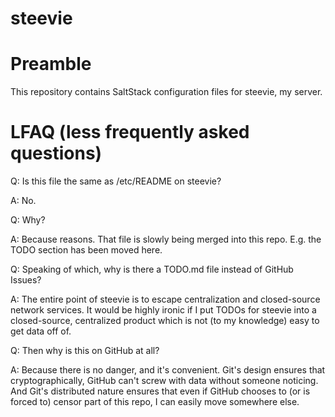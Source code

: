 # steevie

# Preamble

This repository contains SaltStack configuration files for steevie, my server.

# LFAQ (less frequently asked questions)

Q: Is this file the same as /etc/README on steevie?

A: No.

Q: Why?

A: Because reasons. That file is slowly being merged into this repo. E.g. the TODO section has been moved here.

Q: Speaking of which, why is there a TODO.md file instead of GitHub Issues?

A: The entire point of steevie is to escape centralization and closed-source network services. It would be highly ironic if I put TODOs for steevie into a closed-source, centralized product which is not (to my knowledge) easy to get data off of.

Q: Then why is this on GitHub at all?

A: Because there is no danger, and it's convenient. Git's design ensures that cryptographically, GitHub can't screw with data without someone noticing. And Git's distributed nature ensures that even if GitHub chooses to (or is forced to) censor part of this repo, I can easily move somewhere else.

